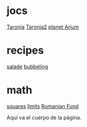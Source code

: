 # jocs

 [Taronja](https://mambon5.github.io/taronja/taronja1.html) [Taronja2](https://mambon5.github.io/taronja/taronja2.html) [planet Arium](https://mambon5.github.io/taronja/planetArium4.html)
# recipes
[salade](https://mambon5.github.io/taronja/ensalada.html)
[bubbeling](https://mambon5.github.io/taronja/bombolles1.html)

 # math
  [squares](https://mambon5.github.io/taronja/squaresgaanloos.html)
   [limits](https://mambon5.github.io/taronja/limits.html)
    [Romanian Fund](https://mambon5.github.io/taronja/anianfound.html)
  

Aquí va el cuerpo de la página.
<div align="center">
<script async src="//pagead2.googlesyndication.com/pagead/js/adsbygoogle.js"></script>
<!-- Leaderboard de la página principal -->
<ins class="adsbygoogle"
style="display:inline-block;width:728px;height:90px"
data-ad-client="ca-pub-1234567890123456"
data-ad-slot="1234567890"></ins>
<script>
(adsbygoogle = window.adsbygoogle || []).push({});
</script>
</div>
